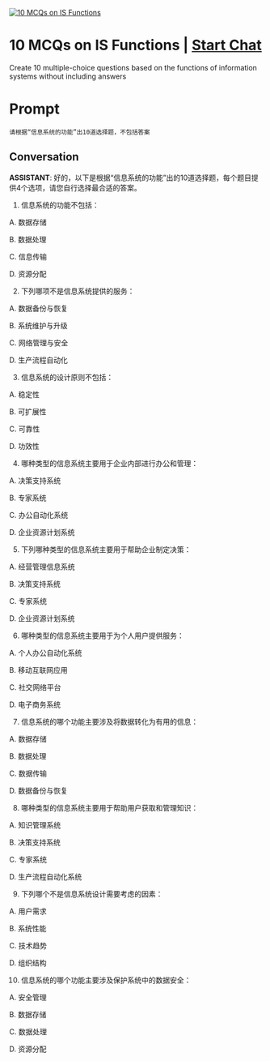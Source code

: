 
[![10 MCQs on IS Functions](https://flow-prompt-covers.s3.us-west-1.amazonaws.com/icon/futuristic/futu_6.png)](https://gptcall.net/chat.html?data=%7B%22contact%22%3A%7B%22id%22%3A%22horwAPhZ8OKQA5vnhWLc_%22%2C%22flow%22%3Atrue%7D%7D)
# 10 MCQs on IS Functions | [Start Chat](https://gptcall.net/chat.html?data=%7B%22contact%22%3A%7B%22id%22%3A%22horwAPhZ8OKQA5vnhWLc_%22%2C%22flow%22%3Atrue%7D%7D)
Create 10 multiple-choice questions based on the functions of information systems without including answers

# Prompt

```
请根据“信息系统的功能”出10道选择题，不包括答案
```

## Conversation

**ASSISTANT**: 好的，以下是根据“信息系统的功能”出的10道选择题，每个题目提供4个选项，请您自行选择最合适的答案。



1. 信息系统的功能不包括：

A. 数据存储

B. 数据处理

C. 信息传输

D. 资源分配



2. 下列哪项不是信息系统提供的服务：

A. 数据备份与恢复

B. 系统维护与升级

C. 网络管理与安全

D. 生产流程自动化



3. 信息系统的设计原则不包括：

A. 稳定性

B. 可扩展性

C. 可靠性

D. 功效性



4. 哪种类型的信息系统主要用于企业内部进行办公和管理：

A. 决策支持系统

B. 专家系统

C. 办公自动化系统

D. 企业资源计划系统



5. 下列哪种类型的信息系统主要用于帮助企业制定决策：

A. 经营管理信息系统

B. 决策支持系统

C. 专家系统

D. 企业资源计划系统



6. 哪种类型的信息系统主要用于为个人用户提供服务：

A. 个人办公自动化系统

B. 移动互联网应用

C. 社交网络平台

D. 电子商务系统



7. 信息系统的哪个功能主要涉及将数据转化为有用的信息：

A. 数据存储

B. 数据处理

C. 数据传输

D. 数据备份与恢复



8. 哪种类型的信息系统主要用于帮助用户获取和管理知识：

A. 知识管理系统

B. 决策支持系统

C. 专家系统

D. 生产流程自动化系统



9. 下列哪个不是信息系统设计需要考虑的因素：

A. 用户需求

B. 系统性能

C. 技术趋势

D. 组织结构



10. 信息系统的哪个功能主要涉及保护系统中的数据安全：

A. 安全管理

B. 数据存储

C. 数据处理

D. 资源分配


